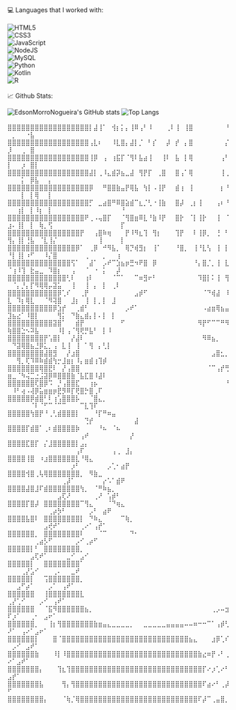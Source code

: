 
<!---
- 👋 Hi, I’m @EdsonMorroNogueira, I'm a student in SPTECH, My course is 1 SIS
- 👀 I’m interested in Development of Websites, coding in C++ using OpenGL library
- 🌱 I’m currently learning CSS, JS, HTML and MySQL
- 💞️ I’m looking to collaborate on Gaming projects, automation and the uses of C++ in games
- 📫 How to reach me -  E-mail: edson.nogueira@sptech.school --->

💻 Languages that I worked with:<br><br>
![HTML5](https://img.shields.io/badge/html5-%23E34F26.svg?style=for-the-badge&logo=html5&logoColor=white)<br>![CSS3](https://img.shields.io/badge/css3-%231572B6.svg?style=for-the-badge&logo=css3&logoColor=white)<br> ![JavaScript](https://img.shields.io/badge/javascript-%23323330.svg?style=for-the-badge&logo=javascript&logoColor=%23F7DF1E)<br>![NodeJS](https://img.shields.io/badge/node.js-6DA55F?style=for-the-badge&logo=node.js&logoColor=white)<br>![MySQL](https://img.shields.io/badge/mysql-%2300f.svg?style=for-the-badge&logo=mysql&logoColor=white)<br>![Python](https://img.shields.io/badge/python-3670A0?style=for-the-badge&logo=python&logoColor=ffdd54)<br>![Kotlin](https://img.shields.io/badge/kotlin-%237F52FF.svg?style=for-the-badge&logo=kotlin&logoColor=white)<br>![R](https://img.shields.io/badge/r-%23276DC3.svg?style=for-the-badge&logo=r&logoColor=white)
<br><br>📈 Github Stats:<br>

 ![EdsonMorroNogueira's GitHub stats](https://github-readme-stats.vercel.app/api?username=EdsonMorroNogueira&show_icons=true&theme=synthwave)  ![Top Langs](https://github-readme-stats.vercel.app/api/top-langs/?username=EdsonMorroNogueira&layout=donut&theme=synthwave) <br><br>
⣿⣿⣿⣿⣿⣿⣿⣿⣿⣿⣿⣿⣿⣿⣿⣿⣿⣿⡇⣼⢸⠁⠀⢺⡆⡅⡄⢸⠿⢠⠃⠸⠀⠀⠀⢀⠇⢸⠀⢸⣿⠀⠀⠀⠀⠀⠀⠀⠘⠀⡀⠀⠀⠐⣧⠀⠀⠀⠀⠀⠀⠀⠀⠀⠀⠀⠀⠀⠀⠀⠀⠀⠀⠀⠀⠀⠀⠀
⣿⣿⣿⣿⣿⣿⣿⣿⣿⣿⣿⣿⣿⣿⣿⣿⣿⣿⢠⣇⠆⠀⠀⠸⣇⣿⡄⣼⡇⡈⠀⠃⡎⠀⠀⡼⠀⡞⠀⡄⣿⠀⠀⠀⠀⠀⠀⠀⡌⡸⠀⠀⢀⠀⣿⠀⠀⠀⠀⠀⠀⠀⠀⠀⠀⠀⠀⠀⠀⠀⠀⠀⠀⠀⠀⠀⠀⠀
⣿⣿⣿⣿⣿⣿⣿⣿⣿⣿⣿⣿⣿⣿⣿⣿⣿⣿⢸⡿⠀⢠⠀⢰⣯⡏⠈⢻⠇⣧⣴⢸⠀⠀⢸⠇⠀⣧⠀⡇⢿⠀⠀⠀⠀⠀⠀⢠⠃⡇⠀⠀⡰⠀⣿⡇⠀⠀⠀⠀⠀⠀⠀⠀⠀⠀⠀⠀⠀⠀⠀⠀⠀⠀⠀⠀⠀⠀
⣿⣿⣿⣿⣿⣿⣿⣿⣿⣿⣿⣿⣿⣿⣿⣿⣿⣿⣼⡇⢀⠸⣄⣾⡽⣦⣀⣼⠀⢻⡟⡏⠀⢀⣿⠀⠀⣿⢠⠁⢿⠀⠀⠀⠀⠀⠀⢸⢀⠀⠀⠀⡅⠀⡿⣧⠀⠀⡄⠀⠀⠀⠀⠀⠀⠀⠀⠀⠀⠀⠀⠀⠀⠀⠀⠀⠀⠀
⣿⣿⣿⣿⣿⣿⣿⣿⣿⣿⣿⣿⣿⣿⣿⣿⣿⣿⡿⠀⠀⠛⣿⣿⣷⣤⡟⢿⣧⠀⢳⡇⠠⢸⡟⠀⠀⣾⢰⠀⢸⠀⠀⠀⠀⠀⠀⡆⠘⠀⠀⠀⡇⠀⡇⢿⠀⠀⡇⠀⠀⠀⠀⠀⠀⠀⠀⠀⠀⠀⠀⠀⠀⠀⠀⠀⠀⠀
⣿⣿⣿⣿⣿⣿⣿⣿⣿⣿⣿⣿⣿⣿⣿⣿⣿⣿⡋⠀⣀⣴⣿⠛⠿⣿⣵⣾⠉⣆⡈⢃⠐⢸⣷⠀⠀⣿⡼⠀⢀⡆⢸⠀⠀⠀⢠⠆⠘⠀⠀⢰⡇⠀⡇⠸⡆⠀⡇⠀⠀⠀⠀⠀⠀⠀⠀⠀⠀⠀⠀⠀⠀⠀⠘⠀⠀⠀
⣿⣿⣿⣿⣿⣿⣿⣿⣿⣿⣿⣿⣿⣿⣿⣿⣿⠟⢀⠠⢤⣿⡏⠀⠀⠈⢻⣿⣶⠿⣇⠘⣷⠸⡟⠀⠀⣿⡗⠀⠈⡇⢸⡗⠀⠀⢸⠀⠈⣰⠄⢸⡇⠀⡇⠀⢷⡀⢫⠀⠀⠀⠀⠀⠀⠀⠀⠀⠀⠀⠀⠀⠀⠀⡏⠀⠀⠀
⣿⣿⣿⣿⣿⣿⣿⣿⣿⣿⣿⣿⣿⣿⣿⣿⡟⠀⠀⢠⣿⠷⢶⠀⠀⠀⡟⠸⠻⣆⢹⠀⢻⡆⠀⠀⠀⢹⡟⠀⠀⠇⢸⡿⡀⠀⢘⠀⠃⢻⡄⢸⡇⢘⣧⠀⠈⣇⢸⡌⠀⠀⠀⠀⠀⠀⠀⠀⠀⢸⠀⠀⠀⠀⡇⠀⠀⠀
⣿⣿⣿⣿⣿⣿⣿⣿⣿⣿⣿⣿⣿⣿⣿⡿⠁⠀⢀⡿⠀⠚⠻⣧⡀⠀⢿⡙⢾⣻⡆⠀⢸⠁⠀⠀⠀⠘⣿⡀⠀⢸⠘⣇⢣⠀⢸⠀⡇⠘⡇⢸⡇⠰⠋⠀⠀⠸⡌⣿⠀⠀⠀⠀⠀⠀⢀⠀⠀⠀⡀⠀⠀⢰⠀⠀⠀⠀
⣿⣿⣿⣿⣿⣿⣿⣿⣿⣿⣿⣿⣿⣿⢫⠁⠀⠀⣼⠁⠀⡠⠞⠉⣱⣦⡶⣛⠲⠟⣿⠀⡿⠀⠀⠀⠀⠀⠀⠀⠀⠘⡄⣿⡈⡀⢸⠀⣇⠈⢰⠸⢹⠀⣗⣤⣀⠀⠹⣿⡆⠀⠀⢠⠀⠀⠈⠀⠐⠀⡅⠀⠀⡼⠀⠀⠀⠀
⣿⣿⣿⣿⣿⣿⣿⣿⣿⣿⣿⣿⣿⢃⠇⠀⠀⢰⠇⠀⠀⠀⠀⠈⠉⠁⠀⠀⠉⠶⣻⠖⠃⠀⠀⠀⠀⠀⠀⠀⠀⠀⠹⣿⡇⠅⢸⠀⢻⠀⠈⡄⡘⡄⡏⠻⢿⢿⡤⣽⣥⠀⠀⢸⠀⠀⢸⠀⡄⠀⡇⠀⢀⠇⠀⠀⠀⠀
⣿⣿⣿⣿⣿⣿⣿⣿⣿⣿⣿⡿⢁⠎⠀⠀⢀⡟⠀⠀⠀⠀⠀⠀⠀⠀⠀⠀⣠⡾⠋⠀⠀⠀⠀⠀⠀⠀⠀⠀⠀⠀⠀⠈⠙⢾⣼⠀⠸⣇⠀⠹⡆⢿⣇⠀⠀⠈⠻⢽⣿⠀⠀⣸⡆⠀⢸⠀⡇⡀⡇⠀⣸⠀⠀⠀⠀⠀
⣿⣿⣿⣿⣿⣿⣿⣿⣿⣿⡿⣱⡞⠀⠀⢀⣾⠃⠀⠀⠀⠀⠀⠀⠀⠀⡠⠞⠁⠀⠀⠀⠀⠀⠀⠀⠀⠀⠀⠀⠀⠀⠀⠠⣴⣶⢿⣦⣤⣹⣦⣔⠁⠸⣿⡇⠀⠀⠀⠀⢻⡅⠀⠙⣷⣄⣾⡄⡇⠄⡇⠀⡇⠀⠀⠀⠀⠀
⣿⣿⣿⣿⣿⣿⣿⣿⣿⣿⣽⣿⠁⠀⠀⣾⡟⠀⠀⠀⠀⠀⠀⠀⠀⠋⠀⠀⠀⠀⠀⠀⠀⠀⠀⠀⠀⠀⠀⠀⠀⠀⠻⡟⠋⠉⠉⠛⠻⢷⣿⣿⣑⠢⠽⣧⠀⠀⠀⠀⠸⡇⢠⠈⢻⢟⡛⣧⠃⠀⡇⠸⠀⠀⠀⠀⠀⠀
⣿⣿⣿⣿⣿⣿⣿⣿⡟⢡⣿⡇⠀⠀⡜⣼⠇⠀⠀⠀⠀⠀⠀⠀⠀⠀⠀⠀⠀⠀⠀⠀⠀⠀⠀⠀⠀⠀⠀⠀⠀⠀⠀⠻⠿⣦⡀⠀⠀⠀⠙⣽⢿⣿⣦⣘⡿⣅⡀⢠⠀⣇⢸⠀⢸⠀⠁⢻⠀⡄⢃⡇⠀⠀⠀⠀⠀⠀
⣿⣿⣿⣿⣿⣿⣿⣿⣼⣿⣻⠀⠀⡜⣰⣿⠀⠀⠀⠀⠀⠀⠀⠀⠀⠀⠀⠀⠀⠀⠀⠀⠀⠀⠀⠀⠀⠀⠀⠀⠀⠀⠀⠀⠀⣠⣿⣂⡀⠀⠀⢻⡀⢏⠹⠿⠷⣾⣾⢳⡒⣸⣶⡆⠸⡄⣶⣾⢰⢹⡾⠀⠀⠀⠀⠀⠀⠀
⣿⣿⣿⣿⣿⣿⣿⢿⣿⣟⠇⠀⡜⢠⣿⣿⠀⠀⠀⠀⠀⠀⠀⠀⠀⠀⠀⠀⠀⠀⠀⠀⠀⠀⠀⠀⠀⠀⠀⠀⠀⠀⠀⠀⠈⠉⢠⡞⢛⣶⣀⠈⠳⢬⣉⣐⣨⣽⡿⠿⣿⣿⣿⣷⠈⣧⣏⣿⠸⣼⠇⠀⠀⠀⠀⠀⠀⠀
⣿⣿⣿⣿⣿⣿⢏⣿⡿⠩⠀⡘⢠⣿⣿⣏⠀⠀⢰⡦⠀⠀⠀⠀⠀⠀⠀⠀⠀⠀⠀⠀⠀⠀⠀⠀⠀⠀⠀⠀⠀⠀⠀⠀⠀⠀⠀⠀⠘⠀⠸⠃⢴⠠⢼⡿⣥⣶⣶⡶⣟⡻⠿⡏⢟⣿⡓⣿⢀⠏⠀⠀⠀⠀⠀⠀⠀⠀
⣿⣿⣿⣿⣿⡿⣾⣿⠃⠇⢰⢡⣿⣿⣿⡧⠀⠀⠈⣿⣄⡀⠀⠀⠀⠀⠀⠀⠀⠀⠀⠀⠀⠀⠀⠀⠀⠀⠀⠀⠀⠀⠀⠀⠀⠀⠀⠀⠀⠀⠀⠀⠀⠀⠈⠇⠈⠋⠉⠈⠉⠉⠀⠀⠀⠉⣇⢹⠏⠀⠀⠀⠀⠀⠀⠀⠀⠀
⣿⣿⣿⣿⣿⢳⣿⡟⠘⢀⢃⣾⣿⣿⣿⡇⠀⠀⠀⠘⡏⠛⠶⣤⠀⠀⠀⠀⠀⠀⠀⠀⠀⠀⠀⠀⠀⠀⠀⠀⠀⠀⠀⠀⠀⠀⠀⠀⠀⠀⠀⠀⠀⠀⠀⠀⠀⠀⠀⠀⠀⠀⠀⠀⠀⠀⢙⡞⠀⠀⠀⠀⠀⠀⠀⠀⠀⣼
⣿⣿⣿⣿⡏⣾⣿⠁⢀⠆⣾⣿⣿⣿⣿⡷⠀⠀⠀⠀⠘⠦⠀⠈⠦⠀⠀⠀⠀⠀⠀⠀⠀⠀⠀⠀⠀⠀⠀⠀⠀⠀⠀⠀⠀⠀⠀⠀⠀⠀⠀⠀⠀⠀⠀⠀⠀⠀⠀⠀⠀⠀⠀⠀⠀⢠⠞⠀⠀⠀⠀⠀⠀⠀⠀⠀⡜⠀
⣿⣿⣿⣿⣏⣿⡏⠀⡌⣸⣿⣿⣿⣿⣿⡇⣠⡄⠀⠀⠀⠀⠀⠀⠀⠀⠀⠀⠀⠀⠀⠀⠀⠀⠀⠀⠀⠀⠀⠀⠀⠀⠀⠀⠀⠀⠀⠀⠀⠀⠀⠀⠀⠀⠀⠀⠀⠀⠀⠀⠀⠀⠀⠀⢠⠏⠀⠀⠀⠀⠀⠀⢠⢀⠀⣸⡄⠀
⣿⣿⣿⣿⢸⣿⠀⠰⣰⣿⣿⣿⣿⣿⣿⣇⠘⢿⣄⠀⠀⠀⠀⠀⠀⠀⠀⠀⠀⠀⠀⠀⠀⠀⠀⠀⠀⠀⠀⠀⠀⠀⠀⠀⠀⠀⠀⠀⠀⠀⠀⠀⠀⠀⠀⠀⠀⠀⠀⠀⠀⠀⠀⡰⠃⠀⠀⠀⠀⠀⠀⡠⢁⠂⣴⡟⠀⠀
⣿⣿⣿⣿⢺⣿⢀⢧⢿⣿⣿⣿⣿⣿⣿⣿⡀⠀⠻⣷⣀⠀⠀⠀⠀⠀⠀⠀⠀⠀⠀⠀⠀⠀⠀⠀⠀⠀⠀⠀⠀⠀⠀⠀⠀⠀⠀⠀⠀⠀⠀⠀⠀⠀⠀⠀⠀⠀⠀⠀⠀⢀⡼⠁⠀⠀⠀⠀⠀⠀⡔⠡⠁⣾⠟⠀⠀⠀
⣿⣿⣿⣿⣼⣿⣸⠏⣾⣿⣿⣿⣿⣿⣿⣿⢳⡀⠀⠈⠛⠷⣦⡀⠀⠀⠀⠀⠀⠀⠀⠀⠀⠀⠀⠀⠀⠀⠀⠀⠀⠀⠀⠀⠀⠀⠀⠀⠀⠀⠀⠀⠀⠀⠀⠀⠀⠀⠀⠀⣠⢏⠜⠀⠀⠀⠀⠀⢀⠜⠀⢡⡾⠃⠀⠀⠀⠀
⣿⣿⣿⣿⡏⣿⡼⠀⣿⣿⣿⣿⣿⣿⣿⣿⠉⢻⣄⠀⠀⠀⠈⠙⢶⣄⠀⠀⠀⠀⠀⠀⠀⠀⠀⠀⠀⠀⠀⠀⠀⠀⠀⠀⠀⠀⠀⠀⠀⠀⠀⠀⠀⠀⠀⠀⠀⠀⢀⡴⡳⠃⠀⠀⠀⠀⠀⡠⠃⠀⣴⠟⠀⠀⠀⠀⠀⠀
⣿⣿⣿⣿⣧⣿⠇⠀⣿⣿⣿⣿⣿⣿⣿⣿⡇⠀⠙⠷⣄⠀⠀⠀⠀⠉⢷⡀⠀⠀⠀⠀⠀⠀⠀⠀⠀⠀⠀⠀⠀⠀⠀⠀⠀⠀⠀⠀⠀⠀⠀⠀⠀⠀⠀⠀⠀⣠⢞⠞⠁⠀⠀⠀⠀⢀⠔⠁⢠⡞⠁⠀⠀⠀⠀⠀⠀⠀
⣿⣿⣿⣿⣿⣿⡀⠀⣿⣿⣿⣿⣿⣿⣿⣿⠇⠀⠀⠀⠈⠉⠀⠀⠀⠀⠀⠙⠂⠀⠀⠀⠀⠀⠀⠀⠀⠀⠀⠀⠀⠀⠀⠀⠀⠀⠀⠀⠀⠀⠀⠀⠀⠀⠀⢀⣴⡣⠋⠀⠀⠀⠀⠀⡠⠊⢀⡴⠋⠀⠀⠀⠀⠀⠀⠀⠀⠀
⣿⣿⣿⣿⣿⡇⠃⠀⣿⣿⣿⣿⣿⣿⣿⣿⡀⠀⠀⠀⠀⠀⠀⠀⠀⠀⠀⠀⠀⠀⠀⠀⠀⠀⠀⠀⠀⠀⠀⠀⠀⠀⠀⠀⠀⠀⠀⠀⠀⠀⠀⠀⠀⠀⣠⢏⠞⠁⠀⠀⠀⠀⣀⠊⠀⣠⠊⠀⠀⠀⠀⠀⠀⠀⠀⠀⠀⠀
⣿⣿⣿⣿⣿⡇⠀⠀⣿⣿⣿⣿⣿⣿⣿⣿⠁⠀⠀⠀⠀⠀⠀⠀⠀⠀⠀⠀⠀⠀⠀⠀⠀⠀⠀⠀⠀⠀⠀⠀⠀⠀⠀⠀⠀⠀⠀⠀⠀⠀⠀⠀⢀⡜⣡⠊⠀⠀⠀⢀⠄⠀⠀⣀⠞⠀⠀⠀⠀⠀⠀⠀⠀⠀⠀⠀⠀⠀
⣿⣿⣿⣿⣿⡇⠀⠀⢩⣿⣿⣿⣿⣿⣿⣿⡀⠀⠀⠀⠀⠀⠀⠀⠀⠀⠀⠀⠀⠀⠀⠀⠀⠀⠀⠀⠀⠀⠀⠀⠀⠀⠀⠀⠀⠀⠀⠀⠀⠀⠀⣠⠋⡴⠁⠀⠀⠀⡠⠁⠀⢠⠞⠁⠀⠀⠀⠀⠀⠀⠀⠀⠀⠀⠀⠀⠀⠀
⣿⣿⣿⣿⣿⣿⠀⠀⢸⣿⣿⣿⣿⣿⣿⣿⣇⠀⠀⠀⠀⠀⠀⠀⠀⠀⠀⠀⠀⠀⠀⠀⠀⠀⠀⠀⠀⠀⠀⠀⠀⠀⠀⠀⠀⠀⠀⠀⠀⢀⡜⢁⠊⠀⠀⠀⡠⠊⠀⢠⠞⠁⠀⠀⠀⠀⠀⠀⠀⠀⠀⠀⠀⠀⠀⠀⠀⠀
⣿⣿⣿⣿⣿⣿⠀⠀⠈⣯⠻⣿⣿⣿⣿⣿⣿⣦⡀⠀⠀⠀⠀⠀⠀⠀⠀⠀⠀⠀⠀⠀⠀⠀⠀⠀⠀⠀⠀⠀⠀⠀⠀⠀⠀⢀⡠⠤⣲⠏⡰⠁⠀⠀⢀⠂⠀⣠⠖⠁⠀⠀⠀⠀⠀⠀⠀⠀⠀⠀⠀⠀⠀⠀⠀⠀⠀⠀
⣿⣿⣿⣿⣿⣿⡀⠀⠀⢸⡆⢻⣿⣿⣿⣿⣿⣿⣿⣷⣶⣤⣄⣀⣀⣀⣀⡀⠀⠀⣀⣀⣀⣀⣀⣤⣤⣤⣤⠤⠤⠶⠒⠒⠉⠁⢠⡾⢃⠜⠁⠀⢠⠔⠁⣠⠖⠁⠀⠀⠀⠀⠀⠀⠀⠀⠀⠀⠀⠀⠀⠀⠀⠀⠀⠀⠀⠀
⣿⣿⣿⣿⣿⣿⡇⠀⠀⠀⣿⠈⣿⣿⣿⣿⣿⣿⣿⣿⣿⣿⣿⣿⣿⣿⣿⣿⣿⣿⣿⣿⣿⣿⣿⣿⣿⣿⣿⣿⣦⣄⠀⠀⠀⣰⡿⢁⠎⠀⡠⠊⠀⣠⠞⠁⠀⠀⠀⠀⠀⠀⠀⠀⠀⠀⠀⠀⠀⠀⠀⠀⠀⠀⠀⠀⠀⠀
⣿⣿⣿⣿⣿⣿⣷⠀⠀⠀⠸⡇⠸⣿⣿⣿⣿⣿⣿⣿⣿⣿⣿⣿⣿⣿⣿⣿⣿⣿⣿⣿⣿⣿⣿⣿⣿⣿⣿⣿⣿⣿⣷⣔⠶⡟⠠⠃⢀⠔⠁⣠⠞⠁⠀⠀⠀⠀⠀⠀⠀⠀⠀⠀⠀⠀⠀⠀⠀⠀⠀⠀⠀⠀⠀⠀⠀⠀
⣿⣿⣿⣿⣿⣿⣿⡄⠀⠀⠀⢹⣆⢹⣿⣿⣿⣿⣿⣿⣿⣿⣿⣿⣿⣿⣿⣿⣿⣿⣿⣿⣿⣿⣿⣿⣿⣿⣿⣿⣿⣿⣿⡏⠔⡰⢁⠔⠃⣠⡞⠁⠀⠀⠀⠀⠀⠀⠀⠀⠀⠀⠀⠀⠀⠀⠀⠀⠀⠀⠀⠀⠀⠀⠀⠀⠀⠀
⣿⣿⣿⣿⣿⣿⣿⣧⠀⠀⠀⠀⢻⡄⢻⣿⣿⣿⣿⣿⣿⣿⣿⣿⣿⣿⣿⣿⣿⣿⣿⣿⣿⣿⣿⣿⣿⣿⣿⣿⣿⣿⣿⠏⣴⠔⠃⢀⡼⠋⠀⠀⠀⠀⠀⠀⠀⠀⠀⠀⠀⠀⠀⠀⠀⠀⠀⠀⠀⠀⠀⠀⠀⠀⠀⠀⠀⠀
⣿⣿⣿⣿⣿⣿⣿⣿⡄⠀⠀⠀⠈⢷⡈⢿⣿⣿⣿⣿⣿⣿⣿⣿⣿⣿⣿⣿⣿⣿⣿⣿⣿⣿⣿⣿⣿⣿⣿⣿⣿⣿⠏⡼⠉⢀⣤⣿⡀⠀⠀⠀⠀⠀⠀⠀⠀⠀⠀⠀⠀⠀⠀⠀⠀⠀⠀⠀⠀⠀⠀⠀⠀⠀⠀⠀⠀⠀
<!---
EdsonMorroNogueira/EdsonMorroNogueira is a ✨ special ✨ repository because its `README.md` (this file) appears on your GitHub profile.
You can click the Preview link to take a look at your changes.
--->
